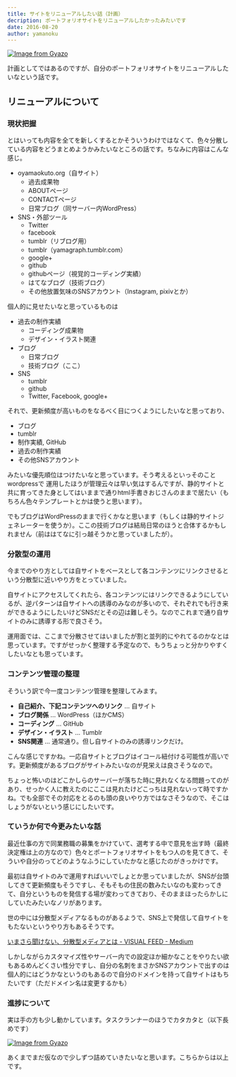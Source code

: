 ```yaml
---
title: サイトをリニューアルしたい話（計画）
decription: ポートフォリオサイトをリニューアルしたかったみたいです
date: 2016-08-20
author: yamanoku
---
```


[![Image from Gyazo](https://i.gyazo.com/f887aabba3a1b03e65af671af4399435.png)](https://gyazo.com/f887aabba3a1b03e65af671af4399435)

計画としてではあるのですが、自分のポートフォリオサイトをリニューアルしたいなという話です。

## リニューアルについて

### 現状把握

とはいっても内容を全てを新しくするとかそういうわけではなくて、色々分散している内容をどうまとめようかみたいなところの話です。ちなみに内容はこんな感じ。

* oyamaokuto.org（自サイト）
  * 過去成果物
  * ABOUTページ
  * CONTACTページ
  * 日常ブログ（同サーバー内WordPress）
* SNS・外部ツール
  * Twitter
  * facebook
  * tumblr（リブログ用）
  * tumblr（yamagraph.tumblr.com）
  * google+
  * github
  * githubページ（視覚的コーディング実績）
  * はてなブログ（技術ブログ）
  * その他放置気味のSNSアカウント（Instagram, pixivとか）

個人的に見せたいなと思っているものは

* 過去の制作実績
  * コーディング成果物
  * デザイン・イラスト関連
* ブログ
  * 日常ブログ
  * 技術ブログ（ここ）
* SNS
  * tumblr
  * github
  * Twitter, Facebook, google+

それで、更新頻度が高いものをなるべく目につくようにしたいなと思っており、

* ブログ
* tumblr
* 制作実績, GitHub
* 過去の制作実績
* その他SNSアカウント

みたいな優先順位はつけたいなと思っています。そう考えるといっそのことwordpressで
運用したほうが管理云々は早い気はするんですが、静的サイトと共に育ってきた身としてはいままで通りhtml手書きおじさんのままで居たい（もちろん色々テンプレートとかは使うと思います）。

でもブログはWordPressのままで行くかなと思います（もしくは静的サイトジェネレーターを使うか）。ここの技術ブログは結局日常のほうと合体するかもしれません（前ははてなに引っ越そうかと思っていましたが）。

### 分散型の運用

今までのやり方としては自サイトをベースとして各コンテンツにリンクさせるという分散型に近いやり方をとっていました。

自サイトにアクセスしてくれたら、各コンテンツにはリンクできるようにしているが、逆パターンは自サイトへの誘導のみなのが多いので、それぞれでも行き来ができるようにしたいけどSNSだとその辺は難しそう。なのでこれまで通り自サイトのみに誘導する形で良さそう。

運用面では、ここまで分散させてはいましたが割と並列的にやれてるのかなとは思っています。ですがせっかく整理する予定なので、もうちょっと分かりやすくしたいなとも思っています。

### コンテンツ管理の整理

そういう訳で今一度コンテンツ管理を整理してみます。

* <b>自己紹介、下記コンテンツへのリンク</b> ... 自サイト
* <b>ブログ関係</b> ... WordPress（ほかCMS）
* <b>コーディング</b> ... GitHub
* <b>デザイン・イラスト</b> ... Tumblr
* <b>SNS関連</b> ... 通常通り。但し自サイトのみの誘導リンクだけ。

こんな感じですかね。一応自サイトとブログはイコール紐付ける可能性が高いです。更新頻度があるブログがサイトみたいなのが見栄えは良さそうなので。

ちょっと怖いのはどこかしらのサーバーが落ちた時に見れなくなる問題ってのがあり、せっかく人に教えたのにここは見れたけどこっちは見れないって時ですかね。でも全部でその対応をとるのも頭の良いやり方ではなさそうなので、そこはしょうがないという感じにしたいです。

### ていうか何で今更みたいな話

最近仕事の方で同業務職の募集をかけていて、選考する中で意見を出す時（最終決定権は上の方なので）色々とポートフォリオサイトをもつ人のを見てきて、そういや自分のってどのようなふうにしていたかなと感じたのがきっかけです。

最初は自サイトのみで運用すればいいでしょとか思っていましたが、SNSが台頭してきて更新頻度もそうですし、そもそもの住民の数みたいなのも変わってきて、自分というものを発信する場が変わってきており、そのままほったらかしにしていたみたいなノリがあります。

世の中には分散型メディアなるものがあるようで、SNS上で発信して自サイトをもたないというやり方もあるそうです。

[いまさら聞けない、分散型メディアとは - VISUAL FEED - Medium](https://medium.com/visual-feed/%E3%81%84%E3%81%BE%E3%81%95%E3%82%89%E8%81%9E%E3%81%91%E3%81%AA%E3%81%84-%E5%88%86%E6%95%A3%E5%9E%8B%E3%83%A1%E3%83%87%E3%82%A3%E3%82%A2%E3%81%A8%E3%81%AF-a38fa3644787)

しかしながらカスタマイズ性やサーバー内での設定ほか細かなことをやりたい欲もあるめんどくさい性分ですし、自分の名刺をまさかSNSアカウントで出すのは個人的にはどうかなというのもあるので自分のドメインを持って自サイトはもちたいです（ただドメイン名は変更するかも）

### 進捗について

実は手の方も少し動かしています。タスクランナーのほうでカタカタと（以下長めです）

[![Image from Gyazo](https://i.gyazo.com/95fef128852c222213820526706138aa.png)](https://gyazo.com/95fef128852c222213820526706138aa)

あくまでまだ仮なので少しずつ詰めていきたいなと思います。こちらからは以上です。
